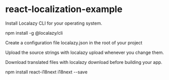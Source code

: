 # react-localization-example


Install Localazy CLI for your operating system.
 
npm install -g @localazy/cli

Create a configuration file localazy.json in the root of your project

Upload the source strings with localazy upload whenever you change them.

Download translated files with localazy download before building your app.



npm install react-i18next i18next --save
